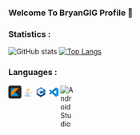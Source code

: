 ### Welcome To BryanGIG Profile 👋

### Statistics :
![GitHub stats](https://github-readme-stats.vercel.app/api?username=BryanGIG&theme=dracula)
[![Top Langs](https://github-readme-stats.vercel.app/api/top-langs/?username=BryanGIG&layout=compact)]()

### Languages :
[<img align="left" width="26" alt="Kotlin" src="https://raw.githubusercontent.com/edent/SuperTinyIcons/master/images/svg/kotlin.svg">](https://kotlinlang.org)
[<img align="left" width="26" alt="Java" src="https://raw.githubusercontent.com/edent/SuperTinyIcons/master/images/svg/java.svg">](https://www.java.com)
[<img align="left" width="26" alt="C++" src="https://raw.githubusercontent.com/edent/SuperTinyIcons/master/images/svg/cplusplus.svg">](https://wikipedia.org/wiki/C++)
[<img align="left" width="26" alt="Visual Studio Code" src="https://raw.githubusercontent.com/edent/SuperTinyIcons/master/images/svg/visualstudiocode.svg">](https://code.visualstudio.com)
[<img align="left" width="26" alt="Android Studio" src="https://pbs.twimg.com/profile_images/1276168873226784768/oTUrXdo6_400x400.jpg">](https://developer.android.com/studio)
<br>
